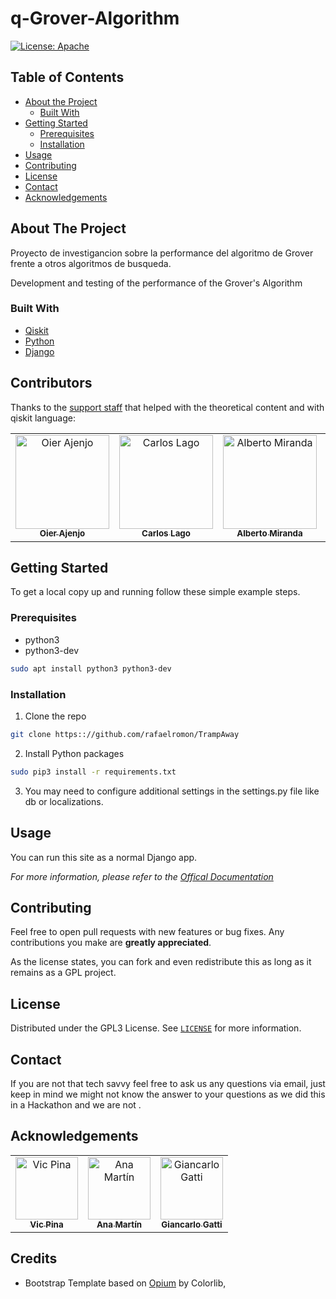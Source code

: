# q-Grover-Algorithm

[![License: Apache][license-shield]][license-url]

<!-- TABLE OF CONTENTS -->
## Table of Contents

* [About the Project](#about-the-project)
  * [Built With](#built-with)
* [Getting Started](#getting-started)
  * [Prerequisites](#prerequisites)
  * [Installation](#installation)
* [Usage](#usage)
* [Contributing](#contributing)
* [License](#license)
* [Contact](#contact)
* [Acknowledgements](#acknowledgements)



<!-- ABOUT THE PROJECT -->
## About The Project

Proyecto de investigancion sobre la performance del algoritmo de Grover frente a otros algoritmos de busqueda.

Development and testing of the performance of the Grover's Algorithm 

### Built With
* [Qiskit](https://qiskit.org/)
* [Python](https://www.python.org/)
* [Django](https://www.djangoproject.com/)

<!-- CONTRIBUTORS -->
## Contributors

Thanks to the [support staff](https://github.com/oierajenjo/q-Grover-Algorithm/blob/master/README.md/acknowledgements) that helped with the theoretical content and with qiskit language:

<!-- ALL-CONTRIBUTORS-LIST:START - Do not remove or modify this section -->
<!-- prettier-ignore -->
<table align="center">
  <tr>
    <td align="center"><a href="https://github.com/oierajenjo">
        <img src="https://avatars1.githubusercontent.com/u/25632727?s=400&v=4"
        width="150px;" alt="Oier Ajenjo"/><br/><sub><b>Oier Ajenjo</b></sub></a><br/></td>
    <td align="center"><a href="https://github.com/carloslago">
        <img src="https://avatars2.githubusercontent.com/u/15263623?s=400&v=4" 
        width="150px;" alt="Carlos Lago"/><br/><sub><b>Carlos Lago</b></sub></a><br/></td>
    <td align="center"><a href="https://github.com/AlbertoMGV">
        <img src="https://avatars2.githubusercontent.com/u/31722793?s=400&v=4"
        width="150px;" alt="Alberto Miranda"/><br/><sub><b>Alberto Miranda</b></sub></a><br/></td>
    <td align="center"><a href="https://github.com/aitormorais">
        <img src="https://avatars3.githubusercontent.com/u/43671531?s=400&v=4"
         width="150px;" alt="Aitor Morais"/><br/><sub><b>Aitor Morais</b></sub></a><br/></td>
    <td align="center"><a href="https://github.com/rafaelromon">
        <img src="https://avatars0.githubusercontent.com/u/15263554?s=400&v=4" 
        width="150px;" alt="Rafael Romón"/><br /><sub><b>Rafael Romón</b></sub></a><br/></td>
  </tr>
</table>

<!-- ALL-CONTRIBUTORS-LIST:END -->

<!-- GETTING STARTED -->
## Getting Started

To get a local copy up and running follow these simple example steps.

### Prerequisites
* python3
* python3-dev
```sh
sudo apt install python3 python3-dev
```

### Installation

1. Clone the repo
```sh
git clone https:://github.com/rafaelromon/TrampAway
```
2. Install Python packages
```sh
sudo pip3 install -r requirements.txt
```
3. You may need to configure additional settings in the settings.py file like db or localizations.



<!-- USAGE EXAMPLES -->
## Usage

You can run this site as a normal Django app.

_For more information, please refer to the [Offical Documentation](https://www.djangoproject.com/start/)_


<!-- CONTRIBUTING -->
## Contributing

Feel free to open pull requests with new features or bug fixes. Any contributions you make are **greatly appreciated**.

As the license states, you can fork and even redistribute this as long as it remains as a GPL project. 

<!-- LICENSE -->
## License

Distributed under the GPL3 License. See [`LICENSE`](LICENSE) for more information.

<!-- CONTACT -->
## Contact

If you are not that tech savvy feel free to ask us any questions via email, just keep in mind we might not know 
the answer to your questions as we did this in a Hackathon and we are not .


## Acknowledgements

<table align="center">
  <tr>
    <td align="center"><a href="https://github.com/VicPinaCanelles">
        <img src="https://avatars0.githubusercontent.com/u/55274463?s=400&v=4"
        width="100px;" alt="Vic Pina"/><br/><sub><b>Vic Pina</b></sub></a><br/></td>
    <td align="center"><a href="https://github.com/amartinfer">
        <img src="https://avatars1.githubusercontent.com/u/7209496?s=400&v=4" 
        width="100px;" alt="Ana Martín"/><br/><sub><b>Ana Martín</b></sub></a><br/></td>
    <td align="center"><a href="https://www.researchgate.net/profile/Giancarlo_Gatti">
        <img src="https://i1.rgstatic.net/ii/profile.image/784553258012674-1564063481856_Q512/Giancarlo_Gatti.jpg"
        width="100px;" alt="Giancarlo Gatti"/><br/><sub><b>Giancarlo Gatti</b></sub></a><br/></td>
  </tr>
</table>


## Credits

- Bootstrap Template based on [Opium](https://colorlib.com/wp/template/opium/) by Colorlib,




<!-- MARKDOWN LINKS & IMAGES -->
<!-- https://www.markdownguide.org/basic-syntax/#reference-style-links -->
[license-shield]: https://img.shields.io/badge/License-Apache%202.0-orange.svg
[license-url]: https://github.com/oierajenjo/q-Grover-Algorithm/blob/master/LICENSE




